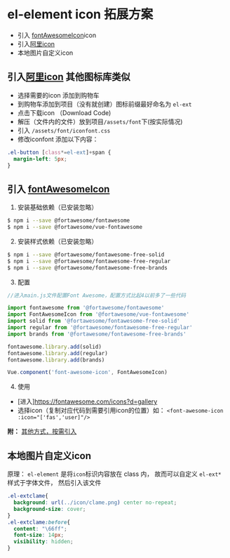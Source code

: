# el-element icon 拓展方案

- 引入 [fontAwesomeIcon](https://github.com/FortAwesome/vue-fontawesome)icon
- 引入[阿里icon](https://www.iconfont.cn/home/index)
- 本地图片自定义icon

## 引入[阿里icon](https://www.iconfont.cn/home/index) 其他图标库类似

- 选择需要的icon 添加到购物车
- 到购物车添加到项目（没有就创建）图标前缀最好命名为 `el-ext`
- 点击下载icon （Download Code)
- 解压（文件内的文件）放到项目`/assets/font`下(按实际情况)
- 引入 `/assets/font/iconfont.css`
- 修改iconfont 添加以下内容：

```css
.el-button [class*=el-ext]+span {
  margin-left: 5px;
}
```

## 引入 [fontAwesomeIcon](https://github.com/FortAwesome/vue-fontawesome)

1. 安装基础依赖（已安装忽略）

```sh
$ npm i --save @fortawesome/fontawesome
$ npm i --save @fortawesome/vue-fontawesome
```

2. 安装样式依赖（已安装忽略）

```sh
$ npm i --save @fortawesome/fontawesome-free-solid
$ npm i --save @fortawesome/fontawesome-free-regular
$ npm i --save @fortawesome/fontawesome-free-brands
```

3. 配置

```js
//进入main.js文件配置Font Awesome，配置方式比起4以前多了一些代码

import fontawesome from '@fortawesome/fontawesome'
import FontAwesomeIcon from '@fortawesome/vue-fontawesome'
import solid from '@fortawesome/fontawesome-free-solid'
import regular from '@fortawesome/fontawesome-free-regular'
import brands from '@fortawesome/fontawesome-free-brands'

fontawesome.library.add(solid)
fontawesome.library.add(regular)
fontawesome.library.add(brands)

Vue.component('font-awesome-icon', FontAwesomeIcon)
```
4. 使用
- [进入]https://fontawesome.com/icons?d=gallery
- 选择icon（复制对应代码到需要引用icon的位置）如： `<font-awesome-icon :icon="['fas','user]"/>`

**附：** [其他方式，按需引入](https://github.com/FortAwesome/vue-fontawesome)

## 本地图片自定义icon

原理： `el-element` 是将`icon`标识内容放在 class 内， 故而可以自定义 `el-ext*` 样式于字体文件， 然后引入该文件
```css
.el-extclame{
  background: url(../icon/clame.png) center no-repeat;
  background-size: cover;
}
.el-extclame:before{
  content: "\66ff";
  font-size: 14px;
  visibility: hidden;
}
```
